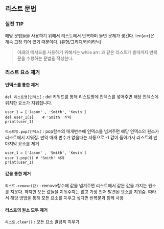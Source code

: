 ## 리스트 문법 
### 실전 TIP 
해당 문법들을 사용하기 위해서 리스트에서 반복하며 돌면 문제가 생긴다. len(arr)은 계속 고정 되어 있기 때문이다.
(유형/그리디/타이타닉)
> 아래의 메서드를 사용하기 위해서는 while arr: 과 같은 리스트가 빌때까지 반복문을 수행하는 문법을 작성한다.  

### 리스트 요소 제거 ### 

#### 인덱스를 통한 제거  #### 
`del 리스트명[인덱스]` 
: del 키워드를 통해 리스트명에 인덱스를 넣어주면 해당 인덱스에 위치한 요소가 지워집니다.
````
user_1 = ['Jason' , 'Smith', 'Kevin']
del user_1[1]    # 'Smith' 삭제
print(user_1)
````

`리스트명.pop(인덱스)`
:  pop함수의 매개변수에 인덱스를 넘겨주면 해당 인덱스의 원소가 리스트에서 지워짐. 만약 매개 변수가 없을때는 자동으로 -1 값이 들어가서 리스트의 맨 마지막 요소를 제거
````
user_1 = ['Jason' , 'Smith', 'Kevin']
user_1.pop(1) # 'Smith' 삭제
print(user_1)
````

#### 값을 통한 제거 #### 
`리스트.remove(값)` 
: remove함수에 값을 넘겨주면 리스트에서 같은 값을 가지는 원소를 지운다. 하지만 모든 값들을 지워주지는 않고 가장 먼저 발견된 요소를 지워줌.
따라서 해당 방법을 통해 모든 요소를 지우고 싶다면 반복문과 함께 사용

#### 리스트의 원소 모두 제거 #### 
`리스트.clear()`
: 모든 요소 말끔히 지우기 